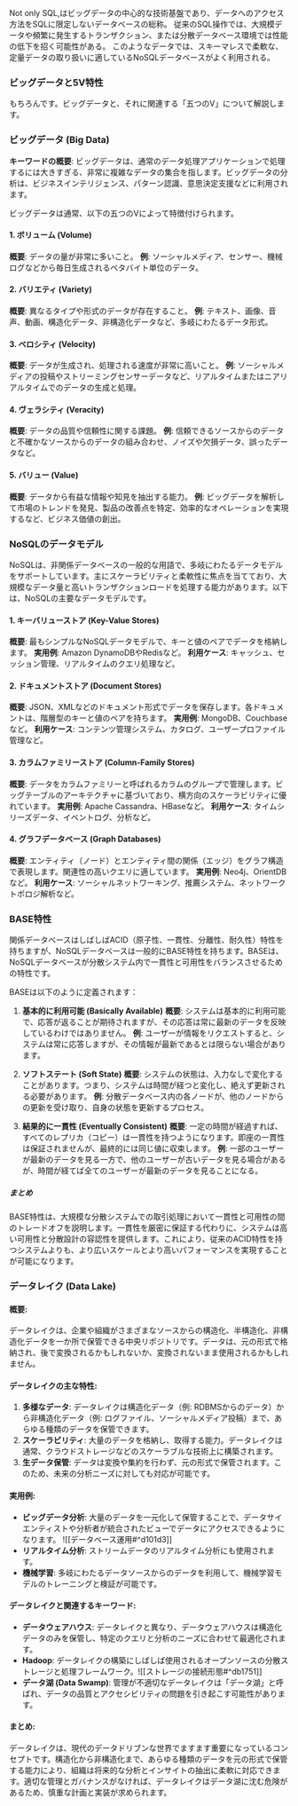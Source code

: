 Not only SQL,はビッグデータの中心的な技術基盤であり、データへのアクセス方法をSQLに限定しないデータベースの総称。
従来のSQL操作では、大規模データや頻繁に発生するトランザクション、または分散データベース環境では性能の低下を招く可能性がある。
このようなデータでは、スキーマレスで柔軟な、定量データの取り扱いに適しているNoSQLデータベースがよく利用される。

### ビッグデータと5V特性
もちろんです。ビッグデータと、それに関連する「五つのV」について解説します。

### ビッグデータ (Big Data)

**キーワードの概要**:
ビッグデータは、通常のデータ処理アプリケーションで処理するには大きすぎる、非常に複雑なデータの集合を指します。ビッグデータの分析は、ビジネスインテリジェンス、パターン認識、意思決定支援などに利用されます。

ビッグデータは通常、以下の五つのVによって特徴付けられます。

#### 1. **ボリューム (Volume)**
**概要**: データの量が非常に多いこと。
**例**: ソーシャルメディア、センサー、機械ログなどから毎日生成されるペタバイト単位のデータ。

#### 2. **バリエティ (Variety)**
**概要**: 異なるタイプや形式のデータが存在すること。
**例**: テキスト、画像、音声、動画、構造化データ、非構造化データなど、多岐にわたるデータ形式。

#### 3. **ベロシティ (Velocity)**
**概要**: データが生成され、処理される速度が非常に高いこと。
**例**: ソーシャルメディアの投稿やストリーミングセンサーデータなど、リアルタイムまたはニアリアルタイムでのデータの生成と処理。

#### 4. **ヴェラシティ (Veracity)**
**概要**: データの品質や信頼性に関する課題。
**例**: 信頼できるソースからのデータと不確かなソースからのデータの組み合わせ、ノイズや欠損データ、誤ったデータなど。

#### 5. **バリュー (Value)**
**概要**: データから有益な情報や知見を抽出する能力。
**例**: ビッグデータを解析して市場のトレンドを発見、製品の改善点を特定、効率的なオペレーションを実現するなど、ビジネス価値の創出。

### NoSQLのデータモデル

NoSQLは、非関係データベースの一般的な用語で、多岐にわたるデータモデルをサポートしています。主にスケーラビリティと柔軟性に焦点を当てており、大規模なデータ量と高いトランザクションロードを処理する能力があります。以下は、NoSQLの主要なデータモデルです。

#### 1. **キーバリューストア (Key-Value Stores)**

**概要**: 最もシンプルなNoSQLデータモデルで、キーと値のペアでデータを格納します。
**実用例**: Amazon DynamoDBやRedisなど。
**利用ケース**: キャッシュ、セッション管理、リアルタイムのクエリ処理など。

#### 2. **ドキュメントストア (Document Stores)**

**概要**: JSON、XMLなどのドキュメント形式でデータを保存します。各ドキュメントは、階層型のキーと値のペアを持ちます。
**実用例**: MongoDB、Couchbaseなど。
**利用ケース**: コンテンツ管理システム、カタログ、ユーザープロファイル管理など。

#### 3. **カラムファミリーストア (Column-Family Stores)**

**概要**: データをカラムファミリーと呼ばれるカラムのグループで管理します。ビッグテーブルのアーキテクチャに基づいており、横方向のスケーラビリティに優れています。
**実用例**: Apache Cassandra、HBaseなど。
**利用ケース**: タイムシリーズデータ、イベントログ、分析など。

#### 4. **グラフデータベース (Graph Databases)**

**概要**: エンティティ（ノード）とエンティティ間の関係（エッジ）をグラフ構造で表現します。関連性の高いクエリに適しています。
**実用例**: Neo4j、OrientDBなど。
**利用ケース**: ソーシャルネットワーキング、推薦システム、ネットワークトポロジ解析など。


### BASE特性

関係データベースはしばしばACID（原子性、一貫性、分離性、耐久性）特性を持ちますが、NoSQLデータベースは一般的にBASE特性を持ちます。BASEは、NoSQLデータベースが分散システム内で一貫性と可用性をバランスさせるための特性です。

BASEは以下のように定義されます：

1. **基本的に利用可能 (Basically Available)**
   **概要**: システムは基本的に利用可能で、応答が返ることが期待されますが、その応答は常に最新のデータを反映しているわけではありません。
   **例**: ユーザーが情報をリクエストすると、システムは常に応答しますが、その情報が最新であるとは限らない場合があります。

2. **ソフトステート (Soft State)**
   **概要**: システムの状態は、入力なしで変化することがあります。つまり、システムは時間が経つと変化し、絶えず更新される必要があります。
   **例**: 分散データベース内の各ノードが、他のノードからの更新を受け取り、自身の状態を更新するプロセス。

3. **結果的に一貫性 (Eventually Consistent)**
   **概要**: 一定の時間が経過すれば、すべてのレプリカ（コピー）は一貫性を持つようになります。即座の一貫性は保証されませんが、最終的には同じ値に収束します。
   **例**: 一部のユーザーが最新のデータを見る一方で、他のユーザーが古いデータを見る場合があるが、時間が経てば全てのユーザーが最新のデータを見ることになる。

##### まとめ

BASE特性は、大規模な分散システムでの取引処理において一貫性と可用性の間のトレードオフを説明します。一貫性を厳密に保証する代わりに、システムは高い可用性と分散設計の容認性を提供します。これにより、従来のACID特性を持つシステムよりも、より広いスケールとより高いパフォーマンスを実現することが可能になります。


### データレイク (Data Lake)

#### **概要**:
データレイクは、企業や組織がさまざまなソースからの構造化、半構造化、非構造化データを一か所で保管できる中央リポジトリです。データは、元の形式で格納され、後で変換されるかもしれないか、変換されないまま使用されるかもしれません。

#### **データレイクの主な特性**:
1. **多様なデータ**: データレイクは構造化データ（例: RDBMSからのデータ）から非構造化データ（例: ログファイル、ソーシャルメディア投稿）まで、あらゆる種類のデータを保管できます。
2. **スケーラビリティ**: 大量のデータを格納し、取得する能力。データレイクは通常、クラウドストレージなどのスケーラブルな技術上に構築されます。
3. **生データ保管**: データは変換や集約を行わず、元の形式で保管されます。このため、未来の分析ニーズに対しても対応が可能です。

#### **実用例**:
- **ビッグデータ分析**: 大量のデータを一元化して保管することで、データサイエンティストや分析者が統合されたビューでデータにアクセスできるようになります。
  ![[データベース運用#^d101d3]]
- **リアルタイム分析**: ストリームデータのリアルタイム分析にも使用されます。
- **機械学習**: 多岐にわたるデータソースからのデータを利用して、機械学習モデルのトレーニングと検証が可能です。

#### **データレイクと関連するキーワード**:
- **データウェアハウス**: データレイクと異なり、データウェアハウスは構造化データのみを保管し、特定のクエリと分析のニーズに合わせて最適化されます。
- **Hadoop**: データレイクの構築にしばしば使用されるオープンソースの分散ストレージと処理フレームワーク。![[ストレージの接続形態#^db1751]]
- **データ湖 (Data Swamp)**: 管理が不適切なデータレイクは「データ湖」と呼ばれ、データの品質とアクセシビリティの問題を引き起こす可能性があります。

#### **まとめ**:
データレイクは、現代のデータドリブンな世界でますます重要になっているコンセプトです。構造化から非構造化まで、あらゆる種類のデータを元の形式で保管する能力により、組織は将来的な分析とインサイトの抽出に柔軟に対応できます。適切な管理とガバナンスがなければ、データレイクはデータ湖に沈む危険があるため、慎重な計画と実装が求められます。
